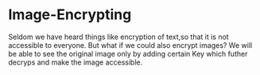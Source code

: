 # Image-Encrypting

Seldom we have heard things like encryption of text,so that it is not accessible to everyone.
But what if we could also encrypt images? We will be able to see the original image only by adding certain Key which futher decryps and make the image accessible.
